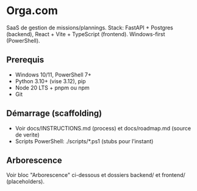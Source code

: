 # Orga.com

SaaS de gestion de missions/plannings.
Stack: FastAPI + Postgres (backend), React + Vite + TypeScript (frontend).
Windows-first (PowerShell).

## Prerequis
- Windows 10/11, PowerShell 7+
- Python 3.10+ (vise 3.12), pip
- Node 20 LTS + pnpm ou npm
- Git

## Démarrage (scaffolding)
- Voir docs/INSTRUCTIONS.md (process) et docs/roadmap.md (source de verite)
- Scripts PowerShell: ./scripts/*.ps1 (stubs pour l’instant)

## Arborescence
Voir bloc "Arborescence" ci-dessous et dossiers backend/ et frontend/ (placeholders).

